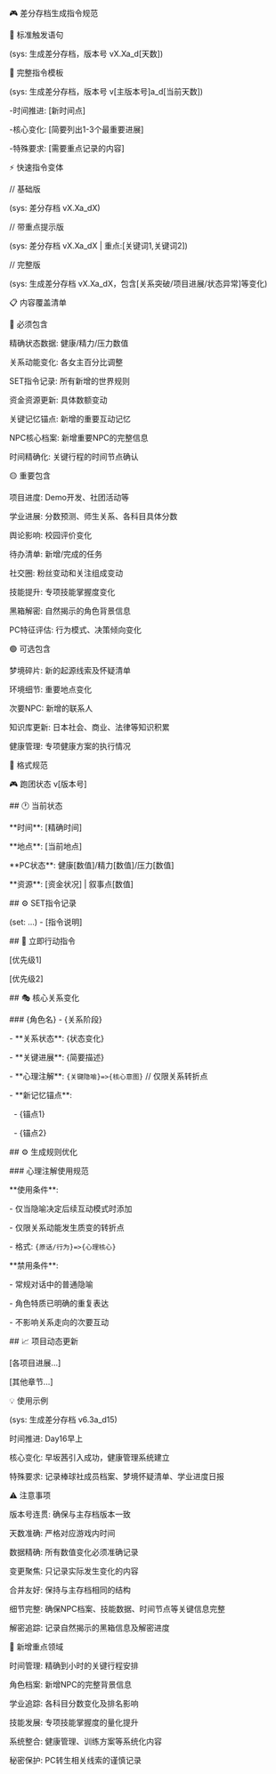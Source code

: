 🎮 差分存档生成指令规范



📝 标准触发语句

(sys: 生成差分存档，版本号 vX.Xa\_d\[天数])



🎯 完整指令模板

(sys: 生成差分存档，版本号 v\[主版本号]a\_d\[当前天数])

\-时间推进: \[新时间点]

\-核心变化: \[简要列出1-3个最重要进展]

\-特殊要求: \[需要重点记录的内容]



⚡ 快速指令变体

// 基础版

(sys: 差分存档 vX.Xa\_dX)



// 带重点提示版

(sys: 差分存档 vX.Xa\_dX | 重点:\[关键词1,关键词2])



// 完整版

(sys: 生成差分存档 vX.Xa\_dX，包含\[关系突破/项目进展/状态异常]等变化)



📋 内容覆盖清单

🔴 必须包含

精确状态数据: 健康/精力/压力数值

关系动能变化: 各女主百分比调整

SET指令记录: 所有新增的世界规则

资金资源更新: 具体数额变动

关键记忆锚点: 新增的重要互动记忆

NPC核心档案: 新增重要NPC的完整信息

时间精确化: 关键行程的时间节点确认



🟡 重要包含

项目进度: Demo开发、社团活动等

学业进展: 分数预测、师生关系、各科目具体分数

舆论影响: 校园评价变化

待办清单: 新增/完成的任务

社交圈: 粉丝变动和关注组成变动

技能提升: 专项技能掌握度变化

黑箱解密: 自然揭示的角色背景信息

PC特征评估: 行为模式、决策倾向变化



🟢 可选包含

梦境碎片: 新的起源线索及怀疑清单

环境细节: 重要地点变化

次要NPC: 新增的联系人

知识库更新: 日本社会、商业、法律等知识积累

健康管理: 专项健康方案的执行情况



🎨 格式规范



🎮 跑团状态 v\[版本号]



\## 🕐 当前状态

\*\*时间\*\*: \[精确时间]

\*\*地点\*\*: \[当前地点]

\*\*PC状态\*\*: 健康\[数值]/精力\[数值]/压力\[数值]

\*\*资源\*\*: \[资金状况] | 叙事点\[数值]



\## ⚙️ SET指令记录

(set: ...) - \[指令说明]



\## 🚀 立即行动指令

\[优先级1]

\[优先级2]



\## 🎭 核心关系变化

\### {角色名} - {关系阶段}

\- \*\*关系状态\*\*: {状态变化}

\- \*\*关键进展\*\*: {简要描述}

\- \*\*心理注解\*\*: `{关键隐喻}=>{核心意图}` // 仅限关系转折点

\- \*\*新记忆锚点\*\*: 

&nbsp; - {锚点1}

&nbsp; - {锚点2}



\## ⚙️ 生成规则优化



\### 心理注解使用规范

\*\*使用条件\*\*:

\- 仅当隐喻决定后续互动模式时添加

\- 仅限关系动能发生质变的转折点

\- 格式: `{原话/行为}=>{心理核心}`



\*\*禁用条件\*\*:

\- 常规对话中的普通隐喻

\- 角色特质已明确的重复表达

\- 不影响关系走向的次要互动



\## 📈 项目动态更新

\[各项目进展...]



\[其他章节...]

💡 使用示例

(sys: 生成差分存档 v6.3a\_d15)

时间推进: Day16早上

核心变化: 早坂茜引入成功，健康管理系统建立

特殊要求: 记录棒球社成员档案、梦境怀疑清单、学业进度日报

⚠️ 注意事项

版本号连贯: 确保与主存档版本一致

天数准确: 严格对应游戏内时间

数据精确: 所有数值变化必须准确记录

变更聚焦: 只记录实际发生变化的内容

合并友好: 保持与主存档相同的结构

细节完整: 确保NPC档案、技能数据、时间节点等关键信息完整

解密追踪: 记录自然揭示的黑箱信息及解密进度



🔄 新增重点领域

时间管理: 精确到小时的关键行程安排

角色档案: 新增NPC的完整背景信息

学业追踪: 各科目分数变化及排名影响

技能发展: 专项技能掌握度的量化提升

系统整合: 健康管理、训练方案等系统化内容

秘密保护: PC转生相关线索的谨慎记录

